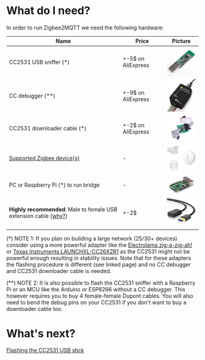 ---
---
# What do I need?
In order to run Zigbee2MQTT we need the following hardware:

| Name | Price | Picture |
| ------------- | ------------- | ------------- |
| CC2531 USB sniffer (*) | +-5$ on AliExpress | ![CC2531 USB sniffer](../images/cc2531.jpg) |
| CC debugger (**) | +-9$ on AliExpress | ![CC debugger](../images/cc_debugger.jpg) |
| CC2531 downloader cable  (*) | +-2$ on AliExpress | ![Downloader cable CC2531](../images/downloader_cable.png) |
| [Supported Zigbee device(s)](../information/supported_devices.md) | - | ![Zigbee devices](../images/xiaomi_sensors.jpg) |
| PC or Raspberry Pi (*) to run bridge | - | ![Raspberry Pi](../images/pi.jpg) |
| **Highly recommended**: Male to female USB extension cable ([why?](../how_tos/how_to_improve_network_range.md)) | +-2$ | ![USB extension cable](../images/usb_extension_cable.jpg) |


(*) NOTE 1: If you plan on building a large network (25/30+ devices) consider using a more powerful adapter like the [Electrolama zig-a-zig-ah!](../information/supported_adapters#electrolama-zig-a-zig-ah-zzh) or [Texas Instruments LAUNCHXL-CC26X2R1](../information/supported_adapters#texas-instruments-launchxl-cc26x2r1) as the CC2531 might not be powerful enough resulting in stability issues. Note that for these adapters the flashing procedure is different (see linked page) and no CC debugger and CC2531 downloader cable is needed.

(**) NOTE 2: It is also possible to flash the CC2531 sniffer with a Raspberry Pi or an MCU like the Arduino or ESP8266 without a CC debugger. This however requires you to buy 4 female-female Dupont cables. You will also need to bend the debug pins on your CC2531 if you don't want to buy a downloader cable too.

# What's next?
[Flashing the CC2531 USB stick](flashing_the_cc2531.md)
